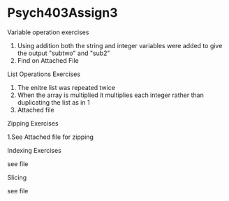 # Psych403Assign3

Variable operation exercises

1. Using addition both the string and integer variables were added to give the output "subtwo" and "sub2"
2. Find on Attached File

List Operations Exercises

1. The enitre list was repeated twice
2. When the array is multiplied it multiplies each integer rather than duplicating the list as in 1
3. Attached file

Zipping Exercises

1.See Attached file for zipping

Indexing Exercises

see file

Slicing

see file
